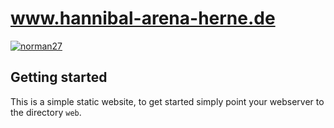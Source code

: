 # www.hannibal-arena-herne.de

[![norman27](https://circleci.com/gh/norman27/www.hannibal-arena-herne.de.svg?style=svg)](https://app.circleci.com/pipelines/github/norman27/www.hannibal-arena-herne.de)

## Getting started
This is a simple static website, to get started simply point your webserver to the
directory `web`.
